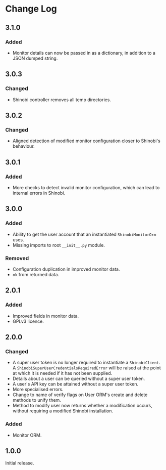 # Change Log
## 3.1.0
### Added
- Monitor details can now be passed in as a dictionary, in addition to a JSON dumped string.

## 3.0.3
### Changed
- Shinobi controller removes all temp directories.

## 3.0.2
### Changed
- Aligned detection of modified monitor configuration closer to Shinobi's behaviour. 

## 3.0.1
### Added
- More checks to detect invalid monitor configuration, which can lead to internal errors in Shinobi.

## 3.0.0
### Added
- Ability to get the user account that an instantiated `ShinobiMonitorOrm` uses.
- Missing imports to root `__init__.py` module.

### Removed
- Configuration duplication in improved monitor data.
- `ok` from returned data.

## 2.0.1
### Added
- Improved fields in monitor data.
- GPLv3 licence.

## 2.0.0
### Changed
- A super user token is no longer required to instantiate a `ShinobiClient`. A
  `ShinobiSuperUserCredentialsRequiredError` will be raised at the point at which it is needed if it has not been
  supplied.
- Details about a user can be queried without a super user token.
- A user's API key can be attained without a super user token.
- More specialised errors.
- Change to name of verify flags on User ORM's create and delete methods to unify them.
- Method to modify user now returns whether a modification occurs, without requiring a modified Shinobi installation.

### Added
- Monitor ORM.

## 1.0.0
Initial release.
